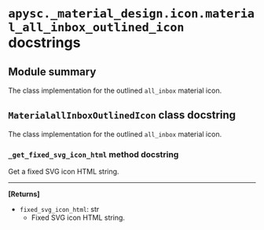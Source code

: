 # `apysc._material_design.icon.material_all_inbox_outlined_icon` docstrings

## Module summary

The class implementation for the outlined `all_inbox` material icon.

## `MaterialallInboxOutlinedIcon` class docstring

The class implementation for the outlined `all_inbox` material icon.

### `_get_fixed_svg_icon_html` method docstring

Get a fixed SVG icon HTML string.<hr>

**[Returns]**

- `fixed_svg_icon_html`: str
  - Fixed SVG icon HTML string.